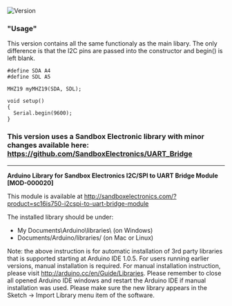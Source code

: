 ![Version](https://img.shields.io/badge/Version-v1.3.5-green.svg)

### "Usage"
This version contains all the same functionaly as the main libary. The only difference is that the I2C pins are passed into the constructor and begin() is left blank.

```
#define SDA A4
#define SDL A5

MHZ19 myMHZ19(SDA, SDL);

void setup()
{
  Serial.begin(9600);
}
```

### This version uses a Sandbox Electronic library with minor changes available here: https://github.com/SandboxElectronics/UART_Bridge
---

**Arduino Library for Sandbox Electronics I2C/SPI to UART Bridge Module [MOD-000020]**

This module is available at http://sandboxelectronics.com/?product=sc16is750-i2cspi-to-uart-bridge-module

The installed library should be under:
 - My Documents\Arduino\libraries\ (on Windows)
 - Documents/Arduino/libraries/ (on Mac or Linux)

Note: the above instruction is for automatic installation of 3rd party libraries that is supported starting at Arduino IDE 1.0.5. For users running earlier versions, manual installation is required. For manual installation instruction, please visit http://arduino.cc/en/Guide/Libraries. Please remember to close all opened Arduino IDE windows and restart the Arduino IDE if manual installation was used. Please make sure the new library appears in the Sketch -> Import Library menu item of the software.

